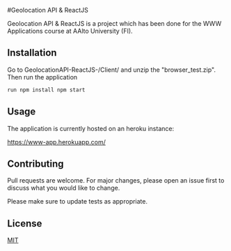 #Geolocation API & ReactJS

Geolocation API & ReactJS is a project which has been done for the WWW Applications course at AAlto University (FI).

## Installation

Go to GeolocationAPI-ReactJS-/Client/ and unzip the "browser_test.zip". Then run the application

```bash
run npm install npm start
```

## Usage

The application is currently hosted on an heroku instance:

https://www-app.herokuapp.com/

## Contributing
Pull requests are welcome. For major changes, please open an issue first to discuss what you would like to change.

Please make sure to update tests as appropriate.

## License
[MIT](https://choosealicense.com/licenses/mit/)
